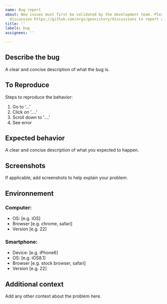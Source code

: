 ```yaml
---
name: Bug report
about: New issues must first be validated by the development team. Please create a
  discussion https://github.com/orgs/geovistory/discussions to report a new bug.
title: ''
labels: bug
assignees: ''

---
```


## Describe the bug
A clear and concise description of what the bug is.

## To Reproduce
Steps to reproduce the behavior:
1. Go to '...'
2. Click on '....'
3. Scroll down to '....'
4. See error

## Expected behavior
A clear and concise description of what you expected to happen.

## Screenshots
If applicable, add screenshots to help explain your problem.

## Environnement

### Computer:
 - OS: [e.g. iOS]
 - Browser [e.g. chrome, safari]
 - Version [e.g. 22]

### Smartphone:
 - Device: [e.g. iPhone6]
 - OS: [e.g. iOS8.1]
 - Browser [e.g. stock browser, safari]
 - Version [e.g. 22]

## Additional context
Add any other context about the problem here.
